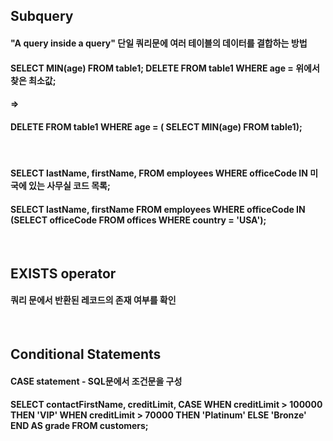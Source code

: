 ## Subquery 
#### "A query inside a query" 단일 쿼리문에 여러 테이블의 데이터를 결합하는 방법
#### SELECT MIN(age) FROM table1; DELETE FROM table1 WHERE age = **위에서 찾은 최소값**;
#### =>
#### DELETE FROM table1 WHERE age = **( SELECT MIN(age) FROM table1)**;
<br/>

#### SELECT lastName, firstName, FROM employees WHERE officeCode IN 미국에 있는 사무실 코드 목록;
#### SELECT lastName, firstName FROM employees WHERE officeCode IN (SELECT officeCode FROM offices WHERE country = 'USA'); 
<br/>

## EXISTS operator
#### 쿼리 문에서 반환된 레코드의 존재 여부를 확인
<br/>

## Conditional Statements
#### CASE statement - SQL문에서 조건문을 구성
#### SELECT contactFirstName, creditLimit, CASE WHEN creditLimit > 100000 THEN 'VIP' WHEN creditLimit > 70000 THEN 'Platinum' ELSE 'Bronze' END AS grade FROM customers;
